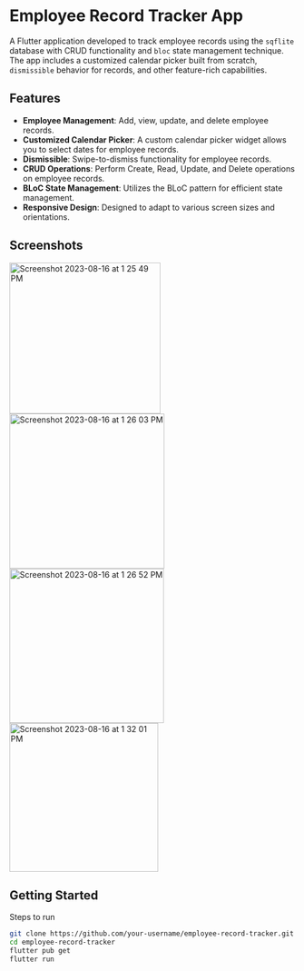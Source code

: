 # Employee Record Tracker App

A Flutter application developed to track employee records using the `sqflite` database with CRUD functionality and `bloc` state management technique. The app includes a customized calendar picker built from scratch, `dismissible` behavior for records, and other feature-rich capabilities.

## Features

- **Employee Management**: Add, view, update, and delete employee records.
- **Customized Calendar Picker**: A custom calendar picker widget allows you to select dates for employee records.
- **Dismissible**: Swipe-to-dismiss functionality for employee records.
- **CRUD Operations**: Perform Create, Read, Update, and Delete operations on employee records.
- **BLoC State Management**: Utilizes the BLoC pattern for efficient state management.
- **Responsive Design**: Designed to adapt to various screen sizes and orientations.

## Screenshots

<!-- Replace the following placeholders with actual screenshots of your app -->

<img width="266" alt="Screenshot 2023-08-16 at 1 25 49 PM" src="https://github.com/Ankan1998/employee-tracker-app/assets/36896102/64bfeffc-d276-4200-b153-66864ede353f">
<img width="273" alt="Screenshot 2023-08-16 at 1 26 03 PM" src="https://github.com/Ankan1998/employee-tracker-app/assets/36896102/6aa8b4ea-bfae-4d22-938e-4cfae9eaca56">
<img width="272" alt="Screenshot 2023-08-16 at 1 26 52 PM" src="https://github.com/Ankan1998/employee-tracker-app/assets/36896102/1962e573-62d5-489c-82b6-6319b90e3468">
<img width="262" alt="Screenshot 2023-08-16 at 1 32 01 PM" src="https://github.com/Ankan1998/employee-tracker-app/assets/36896102/6ed41f03-d725-417c-991f-fe0ec9dcca73">



## Getting Started

Steps to run
   ```sh
   git clone https://github.com/your-username/employee-record-tracker.git
   cd employee-record-tracker
   flutter pub get
   flutter run

